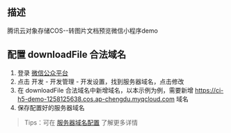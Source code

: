 
## 描述

腾讯云对象存储COS--转图片文档预览微信小程序demo

## 配置 downloadFile 合法域名

1. 登录 [微信公众平台](https://mp.weixin.qq.com)
2. 点击 开发 - 开发管理 - 开发设置，找到服务器域名，点击修改
3. 在 downloadFile 合法域名中新增域名，以本示例为例，需要新增 https://ci-h5-demo-1258125638.cos.ap-chengdu.myqcloud.com 域名
4. 保存配置好的服务器域名
> Tips：可在 [服务器域名配置](https://developers.weixin.qq.com/miniprogram/dev/framework/ability/network.html) 了解更多详情
